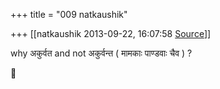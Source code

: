 +++
title = "009 natkaushik"

+++
[[natkaushik	2013-09-22, 16:07:58 [Source](https://groups.google.com/g/samskrita/c/u-rUn5IjaH8)]]



why अकुर्वत and not अकुर्वन्त ( मामकाः पाण्डवाः चैव ) ?



